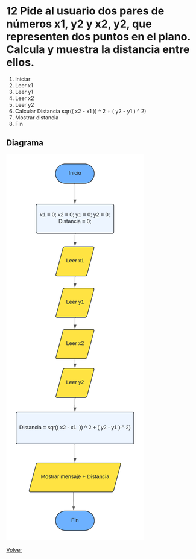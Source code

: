 # 12  Pide al usuario dos pares de números x1, y2 y x2, y2, que representen dos puntos en el plano. Calcula y muestra la distancia entre ellos.

1. Iniciar
2. Leer x1
3. Leer y1
4. Leer x2
5. Leer y2
6. Calcular Distancia sqr(( x2 - x1  )) ^ 2 + ( y2 - y1 ) ^ 2)
7. Mostrar distancia
8. Fin

## Diagrama
<img src=img/Act12.png>

<a href=../README.md > Volver </a>
